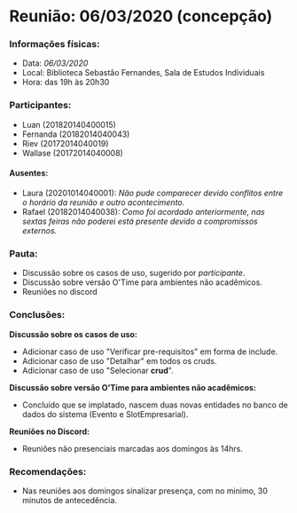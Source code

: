 # Reunião: 06/03/2020 (concepção)

### Informações físicas:
- Data: *06/03/2020*
- Local: Biblioteca Sebastão Fernandes, Sala de Estudos Individuais
- Hora: das 19h às 20h30

### Participantes:
- Luan (201820140400015)
- Fernanda (20182014040043)
- Riev (20172014040019)
- Wallase (20172014040008)

#### Ausentes:
- Laura (20201014040001): *Não pude comparecer devido conflitos entre o horário da reunião e outro acontecimento.*
- Rafael (20182014040038): *Como foi acordado anteriormente, nas sextas feiras não poderei está presente devido a compromissos externos.*

### Pauta:
- Discussão sobre os casos de uso, sugerido por *participante*.
- Discussão sobre versão O'Time para ambientes não acadêmicos.
- Reuniões no discord

### Conclusões:
**Discussão sobre os casos de uso:**
- Adicionar caso de uso "Verificar pre-requisitos" em forma de include.
- Adicionar caso de uso "Detalhar" em todos os cruds.
- Adicionar caso de uso "Selecionar **crud**".

**Discussão sobre versão O'Time para ambientes não acadêmicos:**
- Concluído que se implatado, nascem duas novas entidades no banco de dados do sistema (Evento e SlotEmpresarial).

**Reuniões no Discord:**
- Reuniões não presenciais marcadas aos domingos às 14hrs.

### Recomendações:
- Nas reuniões aos domingos sinalizar presença, com no minimo, 30 minutos de antecedência.